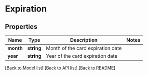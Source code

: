 # Expiration

## Properties
Name | Type | Description | Notes
------------ | ------------- | ------------- | -------------
**month** | **string** | Month of the card expiration date | 
**year** | **string** | Year of the card expiration date | 

[[Back to Model list]](../README.md#documentation-for-models) [[Back to API list]](../README.md#documentation-for-api-endpoints) [[Back to README]](../README.md)


